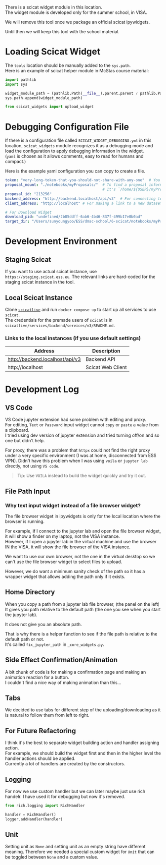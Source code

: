 There is a scicat widget module in this location.<br>
The widget module is developed only for the summer school, in VISA.

We will remove this tool once we package an official scicat ipywidgets.

Until then we will keep this tool with the school material.

# Loading Scicat Widget
The `tools` location should be manually added to the `sys.path`.<br>
Here is an example of scicat helper module in McStas course material:

```python
import pathlib
import sys

widget_module_path = (pathlib.Path(__file__).parent.parent / pathlib.Path('6-scicat/tools/')).resolve().as_posix()
sys.path.append(widget_module_path)

from scicat_widgets import upload_widget

```

# Debugging Configuration File

If there is a configuration file called `SCICAT_WIDGET_DEBUGGING.yml` in this location,
`scicat_widgets` module recognizes it as a debugging mode
and load the configuration to apply debugging information in the widget. <br>
(`yaml` is chosen as it allows comments, easy to read for humans and compact.)

Here is the example yaml configuration you can copy to create a file.

```yaml
token: "very-long-token-that-you-should-not-share-with-any-one"  # You can store a token here for debugging.
proposal_mount: "./notebooks/myProposals/"  # To find a proposal information and complete source folder path.
                                            # It's `/home/${USER}/myProposals/` in VISA.
proposal_id: "213256"
backend_address: "http://backend.localhost/api/v3"  # For connecting to the scicat backend.
client_address: "http://localhost" # For making a link to a new dataset in scicat web client.

# For Download Widget
download_pid: "undefined/2b85ddff-6ab6-4b46-837f-499b17e0b0ad"
target_dir: "/Users/sunyoungyoo/ESS/dmsc-school/6-scicat/notebooks/myProposals/213256/derived/"

```

# Development Environment

## Staging Scicat

If you want to use actual scicat instance, use `https://staging.scicat.ess.eu`.
The relevant links are hard-coded for the staging scicat instance in the tool.

## Local Scicat Instance
Clone [`scicatlive`](https://github.com/SciCatProject/scicatlive.git) and run `docker compose up` to start up all services to use `scicat`.<br>
The credentials for the premade users of `scicat` is in `scicatlive/services/backend/services/v3/README.md`.<br>

### Links to the local instances (if you use default settings)
| Address | Description |
| ------- | ----------- |
| http://backend.localhost/api/v3 | Backend API |
| http://localhost | Scicat Web Client |

# Development Log
## VS Code
VS Code jupyter extension had some problem with editing and proxy.<br>
For editing, `Text` or `Password` input widget cannot `copy` or `paste` a value from a clipboard.<br>
I tried using dev version of jupyter extension and tried turning off/on and so one but didn't help.<br>

For proxy, there was a problem that `httpx` could not find the right proxy under a very specific environment
(I was at home, disconnected from ESS VPN).
Didn't have this problem when I was using `voila` or `jupyter lab` directly, not using `VS code`.

> Tip: Use `VOILA` instead to build the widget quickly and try it out.

## File Path Input
### Why text input widget instead of a file browser widget?
The file browser widget in ipywidgets is only for the local location where the browser is running.

For example, if I connect to the jupyter lab and open the file browser widget, it will show a finder on my laptop, not the VISA instance.<br>
However, if I open a jupyter lab in the virtual machine and use the browser IN the VISA, it will show the file browser of the VISA instance.

We want to use our own browser, not the one in the virtual desktop so we can't use the file browser widget to select files to upload.

However, we do want a minimum sanity check of the path so it has a wrapper widget that allows adding the path only if it exists.

## Home Directory
When you copy a path from a jupyter lab file browser, (the panel on the left)<br>
It gives you path relative to the default path (the one you see when you start the jupyter lab).

It does not give you an absolute path.

That is why there is a helper function to see if the file path is relative to the default path or not.<br>
It's called `fix_jupyter_path` in `_core_widgets.py`.

## Side Effect Confirmation/Animation
A bit chunk of code is for making a confirmation page and making an animation reaction for a button.<br>
I couldn't find a nice way of making animation than this...<br>

## Tabs
We decided to use tabs for different step of the uploading/downloading as it is natural to follow them from left to right.<br>

## For Future Refactoring
I think it's the best to separate widget building action and handler assigning action.<br>
For example, we should build the widget first and then in the higher level the handler actions should be applied.<br>
Currently a lot of handlers are created by the constructors.

## Logging

For now we use custom handler but we can later maybe just use rich handelr.
I have used it for debugging but now it's removed.

```python
from rich.logging import RichHandler

handler = RichHandler()
logger.addHandler(handler)
```

## Unit

Setting unit as `None` and setting unit as an empty string have different meaning.
Therefore we needed a special custom widget for `Unit` that can be toggled between `None` and a custom value.
